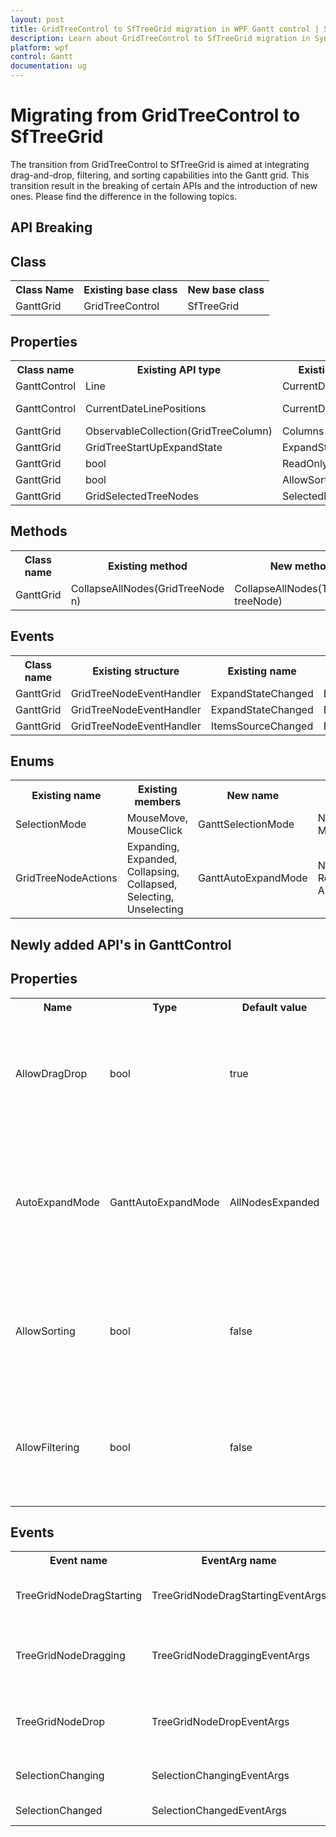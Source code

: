 ```yaml
---
layout: post
title: GridTreeControl to SfTreeGrid migration in WPF Gantt control | Syncfusion
description: Learn about GridTreeControl to SfTreeGrid migration in Syncfusion Essential Studio WPF Gantt control.
platform: wpf
control: Gantt
documentation: ug
---
```


# Migrating from GridTreeControl to SfTreeGrid
The transition from GridTreeControl to SfTreeGrid is aimed at integrating drag-and-drop, filtering, and sorting capabilities into the Gantt grid. This transition result in the breaking of certain APIs and the introduction of new ones. Please find the difference in the following topics.

## API Breaking

## Class
<table>
<tr>
<th>Class Name</th>
<th>Existing base class</th>
<th>New base class</th>
</tr>

<tr>
<td>GanttGrid</td>
<td>GridTreeControl</td>
<td>SfTreeGrid </td>
</tr>
</table>

## Properties
<table>
<tr>
<th>Class name</th>
<th>Existing API type</th>
<th>Existing API name</th>
<th>New API type</th>
<th>New API Name</th>
</tr>

<tr>
<td>GanttControl</td>
<td>Line</td>
<td>CurrentDateLine</td>
<td>CurrentDateIndicator</td>
<td>CurrentDateIndicator</td>
</tr>

<tr>
<td>GanttControl</td>
<td>CurrentDateLinePositions</td>
<td>CurrentDateLinePositions</td>
<td>CurrentDateIndicatorPositions</td>
<td>CurrentDate IndicatorPositions</td>
</tr>

<tr>
<td>GanttGrid</td>
<td>ObservableCollection(GridTreeColumn)</td>
<td>Columns</td>
<td>TreeGridColumns</td>
<td>Columns</td>
</tr>

<tr>
<td>GanttGrid</td>
<td>GridTreeStartUpExpandState</td>
<td>ExpandStateAtStartUp</td>
<td>GanttAutoExpandMode</td>
<td>AutoExpandMode</td>
</tr>

<tr>
<td>GanttGrid</td>
<td>bool</td>
<td>ReadOnly</td>
<td>bool</td>
<td>IsReadOnly</td>
</tr>

<tr>
<td>GanttGrid</td>
<td>bool</td>
<td>AllowSort</td>
<td>bool</td>
<td>AllowSorting</td>
</tr>

<tr>
<td>GanttGrid</td>
<td>GridSelectedTreeNodes</td>
<td>SelectedNodes</td>
<td>ObservableCollection(object)</td>
<td>SelectedItems</td>
</tr>
</table> 

## Methods
<table>
<tr>
<th>Class name</th>
<th>Existing method</th>
<th>New method</th>
</tr>

<tr>
<td>GanttGrid</td>
<td>CollapseAllNodes(GridTreeNode n)</td>
<td>CollapseAllNodes(TreeNode treeNode)</td>
</tr>
</table> 

## Events
<table>
<tr>
<th>Class name</th>
<th>Existing structure</th>
<th>Existing name</th>
<th>New structure</th>
<th>New name</th>
</tr>

<tr>
<td>GanttGrid</td>
<td>GridTreeNodeEventHandler</td>
<td>ExpandStateChanged</td>
<td>EventHandler<NodeExpandedEventArgs></td>
<td>NodeExpanded</td>
</tr>

<tr>
<td>GanttGrid</td>
<td>GridTreeNodeEventHandler</td>
<td>ExpandStateChanged</td>
<td>EventHandler<NodeCollapsedEventArgs></td>
<td>NodeCollapsed</td>
</tr>

<tr>
<td>GanttGrid</td>
<td>GridTreeNodeEventHandler</td>
<td>ItemsSourceChanged </td>
<td>EventHandler<TreeGridItemsSourceChangedEventArgs></td>
<td>ItemsSourceChanged</td>
</tr>
</table> 

## Enums
<table>
<tr>
<th>Existing name</th>
<th>Existing members</th>
<th>New name</th>
<th>New members</th>
</tr>

<tr>
<td>SelectionMode</td>
<td>MouseMove, MouseClick</td>
<td>GanttSelectionMode</td>
<td>None, Single, Multiple</td>
</tr>

<tr>
<td>GridTreeNodeActions</td>
<td>Expanding, Expanded, Collapsing, Collapsed, Selecting, Unselecting</td>
<td>GanttAutoExpandMode</td>
<td>None, RootNodesExpanded, AllNodesExpanded, </td>
</tr>
</table>

## Newly added API's in GanttControl

## Properties
<table>
<tr>
<th>Name</th>
<th>Type</th>
<th>Default value</th>
<th>Summary</th>
</tr>

<tr>
<td>AllowDragDrop </td>
<td>bool</td>
<td>true</td>
<td>Gets or sets a value indicating whether to allow the nodes reordering in Gantt.</td>
</tr>

<tr>
<td>AutoExpandMode</td>
<td>GanttAutoExpandMode</td>
<td>AllNodesExpanded</td>
<td>Gets or sets the value which indicates how the nodes to be expanded while loading.</td>
</tr>

<tr>
<td>AllowSorting</td>
<td>bool</td>
<td>false</td>
<td>Gets or sets a value indicating whether to allow sorting of records in Gantt.</td>
</tr>

<tr>
<td>AllowFiltering</td>
<td>bool</td>
<td>false</td>
<td>Gets or sets a value indicating whether to allow filtering of records in Gantt.</td>
</tr>
</table>

## Events
<table>
<tr>
<th>Event name</th>
<th>EventArg name</th>
<th>Summary</th>
</tr>

<tr>
<td>TreeGridNodeDragStarting</td>
<td>TreeGridNodeDragStartingEventArgs</td>
<td>Provides data for the TreeGridNodeDragStarting  event, which occurs when an item is to be dragged.</td>
</tr>

<tr>
<td>TreeGridNodeDragging</td>
<td>TreeGridNodeDraggingEventArgs</td>
<td>Provides data for the TreeGridNodeDragging event, which occurs when an item is being dragged over the Gantt control.</td>
</tr>

<tr>
<td>TreeGridNodeDrop</td>
<td>TreeGridNodeDropEventArgs</td>
<td>Provides data for the TreeGridNodeDrop event, which occurs when an item to be dropped within Gantt control.</td>
</tr>

<tr>
<td>SelectionChanging</td>
<td>SelectionChangingEventArgs</td>
<td>Occurs when the selection is being changed in the Gantt.</td>
</tr>

<tr>
<td>SelectionChanged</td>
<td>SelectionChangedEventArgs</td>
<td>Occurs when the selection is changed in the Gantt.</td>
</tr>
</table>